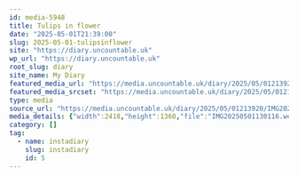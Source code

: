 ```yaml
---
id: media-5948
title: Tulips in flower
date: "2025-05-01T21:39:00"
slug: 2025-05-01-tulipsinflower
site: "https://diary.uncountable.uk"
wp_url: "https://diary.uncountable.uk"
root_slug: diary
site_name: My Diary
featured_media_url: "https://media.uncountable.uk/diary/2025/05/01213920/IMG20250501130116.webp"
featured_media_srcset: "https://media.uncountable.uk/diary/2025/05/01213920/IMG20250501130116-300x169.webp 300w, https://media.uncountable.uk/diary/2025/05/01213920/IMG20250501130116-1024x576.webp 1024w, https://media.uncountable.uk/diary/2025/05/01213920/IMG20250501130116-150x150.webp 150w, https://media.uncountable.uk/diary/2025/05/01213920/IMG20250501130116-640x360.webp 640w, https://media.uncountable.uk/diary/2025/05/01213920/IMG20250501130116.webp 2418w"
type: media
source_url: "https://media.uncountable.uk/diary/2025/05/01213920/IMG20250501130116.webp"
media_details: {"width":2418,"height":1360,"file":"IMG20250501130116.webp","filesize":172826,"sizes":{"medium":{"file":"IMG20250501130116-300x169.webp","width":300,"height":169,"filesize":23634,"mime_type":"image/webp","source_url":"https://media.uncountable.uk/diary/2025/05/01213920/IMG20250501130116-300x169.webp"},"large":{"file":"IMG20250501130116-1024x576.webp","width":1024,"height":576,"filesize":113626,"mime_type":"image/webp","source_url":"https://media.uncountable.uk/diary/2025/05/01213920/IMG20250501130116-1024x576.webp"},"thumbnail":{"file":"IMG20250501130116-150x150.webp","width":150,"height":150,"filesize":13954,"mime_type":"image/webp","source_url":"https://media.uncountable.uk/diary/2025/05/01213920/IMG20250501130116-150x150.webp"},"mobwidth":{"file":"IMG20250501130116-640x360.webp","width":640,"height":360,"filesize":64360,"mime_type":"image/webp","source_url":"https://media.uncountable.uk/diary/2025/05/01213920/IMG20250501130116-640x360.webp"},"full":{"file":"IMG20250501130116.webp","width":2418,"height":1360,"mime_type":"image/webp","source_url":"https://media.uncountable.uk/diary/2025/05/01213920/IMG20250501130116.webp"}},"image_meta":{"aperture":"0","credit":"","camera":"","caption":"","created_timestamp":"0","copyright":"","focal_length":"0","iso":"0","shutter_speed":"0","title":"","orientation":"0","keywords":[]}}
category: []
tag:
  - name: instadiary
    slug: instadiary
    id: 5
---
```


